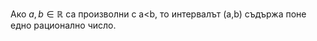 Ако $a,b\in\mathbb{R}$ са произволни с a<b, то интервалът (a,b) съдържа поне едно рационално число. 